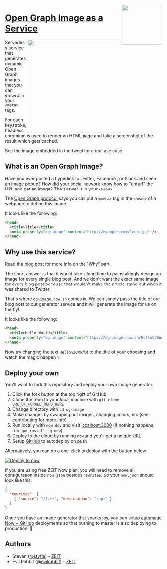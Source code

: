 <a href="https://zeit.co/new/project?template=zeit/og-image"><img width="128" src="https://zeit.co/button" align="right"></a>

# [Open Graph Image as a Service](https://og-image.now.sh)

<a href="https://twitter.com/zeithq/status/1092587111985881088">
    <img align="right" src="https://raw.githubusercontent.com/zeit/og-image/master/public/tweet.png" height="300" />
</a>

Serverless service that generates dynamic Open Graph images that you can embed in your `<meta>` tags.

For each keystroke, headless chromium is used to render an HTML page and take a screenshot of the result which gets cached.

See the image embedded in the tweet for a real use case.


## What is an Open Graph Image?

Have you ever posted a hyperlink to Twitter, Facebook, or Slack and seen an image popup?
How did your social network know how to "unfurl" the URL and get an image?
The answer is in your `<head>`.

The [Open Graph protocol](http://ogp.me) says you can put a `<meta>` tag in the `<head>` of a webpage to define this image.

It looks like the following:

```html
<head>
  <title>Title</title>
  <meta property="og:image" content="http://example.com/logo.jpg" />
</head>
```

## Why use this service?

Read the [blog post](https://zeit.co/blog/social-og-image-cards-as-a-service) for more info on the "Why" part.

The short answer is that it would take a long time to painstakingly design an image for every single blog post. And we don't want the exact same image for every blog post because that wouldn't make the article stand out when it was shared to Twitter. 

That's where `og-image.now.sh` comes in. We can simply pass the title of our blog post to our generator service and it will generate the image for us on the fly!

It looks like the following:

```html
<head>
  <title>Hello World</title>
  <meta property="og:image" content="https://og-image.now.sh/Hello%20World.png" />
</head>
```

Now try changing the text `Hello%20World` to the title of your choosing and watch the magic happen ✨

## Deploy your own

You'll want to fork this repository and deploy your own image generator.

1. Click the fork button at the top right of GitHub
2. Clone the repo to your local machine with `git clone URL_OF_FORKED_REPO_HERE`
3. Change directory with `cd og-image`
4. Make changes by swapping out images, changing colors, etc (see [contributing](https://github.com/zeit/og-image/blob/master/CONTRIBUTING.md) for more info)
5. Run locally with `now dev` and visit [localhost:3000](http://localhost:3000)  (if nothing happens, run `npm install -g now`)
6. Deploy to the cloud by running `now` and you'll get a unique URL
7. Setup [GitHub](https://zeit.co/github) to autodeploy on push

Alternatively, you can do a one-click to deploy with the button below.

[![Deploy to now](https://zeit.co/button)](https://zeit.co/new/project?template=zeit/og-image)

If you are using free ZEIT Now plan, you will need to remove all configuration inside `now.json` besides
`rewrites`. So your `now.json` should look like this:

```json
{
  "rewrites": [
    { "source": "/(.+)", "destination": "/api" }
  ]
}
```

Once you have an image generator that sparks joy, you can setup [automatic Now + GitHub](https://zeit.co/github) deployments so that pushing to master is also deploying to production! 🚀

## Authors

- Steven ([@styfle](https://twitter.com/styfle)) - [ZEIT](https://zeit.co)
- Evil Rabbit ([@evilrabbit](https://twitter.com/evilrabbit_)) - [ZEIT](https://zeit.co)
